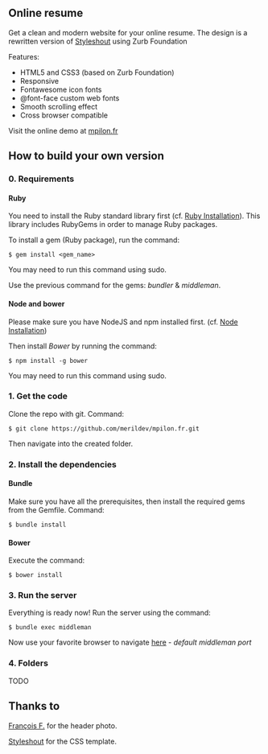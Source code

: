 ## Online resume

Get a clean and modern website for your online resume. The design is a rewritten version of [Styleshout](http://www.styleshout.com/free-templates/ceevee/) using Zurb Foundation

Features:
* HTML5 and CSS3 (based on Zurb Foundation)
* Responsive
* Fontawesome icon fonts
* @font-face custom web fonts
* Smooth scrolling effect
* Cross browser compatible

Visit the online demo at [mpilon.fr](http://www.mpilon.fr)

## How to build your own version

### 0. Requirements
#### Ruby
You need to install the Ruby standard library first (cf. [Ruby Installation](https://www.ruby-lang.org/en/documentation/installation/)). This library includes RubyGems in order to manage Ruby packages.

To install a gem (Ruby package), run the command:
```
$ gem install <gem_name>
```

You may need to run this command using sudo.

Use the previous command for the gems: *bundler* & *middleman*.

#### Node and bower
Please make sure you have NodeJS and npm installed first. (cf. [Node Installation](https://github.com/joyent/node/wiki/Installation))

Then install *Bower* by running the command:
```
$ npm install -g bower
```

You may need to run this command using sudo.

### 1. Get the code

Clone the repo with git. Command:
```
$ git clone https://github.com/merildev/mpilon.fr.git
```

Then navigate into the created folder.

### 2. Install the dependencies
#### Bundle
Make sure you have all the prerequisites, then install the required gems from the Gemfile. Command:
```
$ bundle install
```

#### Bower
Execute the command:
```
$ bower install
```

### 3. Run the server
Everything is ready now! Run the server using the command:
```
$ bundle exec middleman
```

Now use your favorite browser to navigate [here](http://0.0.0.0:4567) - *default middleman port*

### 4. Folders
TODO

## Thanks to
[François F.](https://www.flickr.com/photos/bananaboy24/) for the header photo.

[Styleshout](http://www.styleshout.com) for the CSS template.